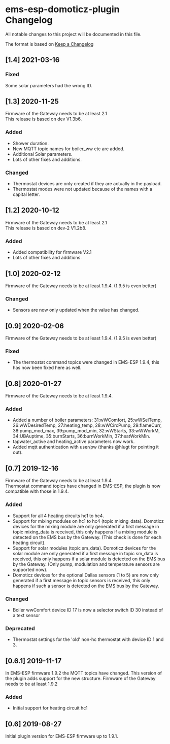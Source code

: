 # ems-esp-domoticz-plugin Changelog

All notable changes to this project will be documented in this file.

The format is based on [Keep a Changelog](https://keepachangelog.com/en/1.0.0/)

## [1.4] 2021-03-16

### Fixed

Some solar parameters had the wrong ID.

## [1.3] 2020-11-25

Firmware of the Gateway needs to be at least 2.1<br>
This release is based on dev V1.3b6.

### Added

- Shower duration.
- New MQTT topic names for boiler_ww etc are added.
- Additional Solar parameters.
- Lots of other fixes and additions.

### Changed

- Thermostat devices are only created if they are actually in the payload.
- Thermostat modes were not updated because of the names with a capital letter.

## [1.2] 2020-10-12

Firmware of the Gateway needs to be at least 2.1<br>
This release is based on dev-2 V1.2b8.

### Added

- Added compatibility for firmware V2.1
- Lots of other fixes and additions.


## [1.0] 2020-02-12

Firmware of the Gateway needs to be at least 1.9.4. (1.9.5 is even better)<br>

### Changed

- Sensors are now only updated when the value has changed.

## [0.9] 2020-02-06

Firmware of the Gateway needs to be at least 1.9.4. (1.9.5 is even better)<br>

### Fixed

- The thermostat command topics were changed in EMS-ESP 1.9.4, this has now been fixed here as well.

## [0.8] 2020-01-27

Firmware of the Gateway needs to be at least 1.9.4.<br>

### Added

- Added a number of boiler parameters: 31:wWComfort, 25:wWSelTemp, 26:wWDesiredTemp, 27:heating_temp, 28:wWCircPump, 29:flameCurr, 38:pump_mod_max, 39:pump_mod_min, 32:wWStarts, 33:wWWorkM, 34:UBAuptime, 35:burnStarts, 36:burnWorkMin, 37:heatWorkMin.
- tapwater_active and heating_active parameters now work.
- Added mqtt authentication with user/pw (thanks @hlugt for pointing it out).

## [0.7] 2019-12-16

Firmware of the Gateway needs to be at least 1.9.4.<br>
Thermostat command topics have changed in EMS-ESP, the plugin is now compatible with those in 1.9.4.

### Added

- Support for all 4 heating circuits hc1 to hc4.
- Support for mixing modules on hc1 to hc4 (topic mixing_data).
  Domoticz devices for the mixing module are only generated if a first message in topic mixing_data is received,
  this only happens if a mixing module is detected on the EMS bus by the Gateway.
  (This check is done for each heating circuit).
- Support for solar modules (topic sm_data).
  Domoticz devices for the solar module are only generated if a first message in topic sm_data is received,
  this only happens if a solar module is detected on the EMS bus by the Gateway.
  (Only pump, modulation and temperature sensors are supported now).
- Domoticz devices for the optional Dallas sensors (1 to 5) are now only generated if a first message in topic sensors is received,
  this only happens if such a sensor is detected on the EMS bus by the Gateway.
  
### Changed

- Boiler wwComfort device ID 17 is now a selector switch ID 30 instead of a text sensor

### Deprecated

- Thermostat settings for the 'old' non-hc thermostat with device ID 1 and 3.


## [0.6.1] 2019-11-17

In EMS-ESP firmware 1.9.2 the MQTT topics have changed.
This version of the plugin adds support for the new structure.
Firmware of the Gateway needs to be at least 1.9.2

### Added

- Initial support for heating circuit hc1


## [0.6] 2019-08-27

Initial plugin version for EMS-ESP firmware up to 1.9.1.
